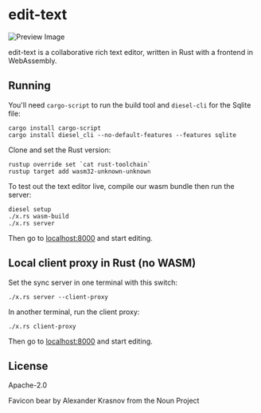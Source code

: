 # edit-text

![Preview Image](https://user-images.githubusercontent.com/80639/37248514-50f31bcc-24a2-11e8-9be0-9f7d6132289b.png)

edit-text is a collaborative rich text editor, written in Rust with a frontend in WebAssembly.

## Running

You'll need `cargo-script` to run the build tool and `diesel-cli` for the Sqlite file:

```
cargo install cargo-script
cargo install diesel_cli --no-default-features --features sqlite
```

Clone and set the Rust version:

```
rustup override set `cat rust-toolchain`
rustup target add wasm32-unknown-unknown
```

To test out the text editor live, compile our wasm bundle then run the server:

```
diesel setup
./x.rs wasm-build
./x.rs server
```

Then go to <localhost:8000> and start editing.

## Local client proxy in Rust (no WASM)

Set the sync server in one terminal with this switch:

```
./x.rs server --client-proxy
```

In another terminal, run the client proxy:

```
./x.rs client-proxy
```

Then go to <localhost:8000> and start editing.

## License

Apache-2.0

Favicon bear by Alexander Krasnov from the Noun Project
